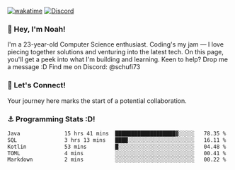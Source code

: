 [![wakatime](https://wakatime.com/badge/user/018b5c7c-fde2-4105-aa96-f5c758abb0a2.svg)](https://wakatime.com/@018b5c7c-fde2-4105-aa96-f5c758abb0a2)
[![Discord](https://img.shields.io/badge/Discord-5865F2?style=flat&logo=discord&logoColor=white)](https://discord.gg/eAW8AGXaGu)



### 👋 Hey, I'm Noah!
I'm a 23-year-old Computer Science enthusiast. Coding's my jam — I love piecing together solutions and venturing into the latest tech. On this page, you'll get a peek into what I'm building and learning. Keen to help? Drop me a message :D 
Find me on Discord: @schufi73

### 🤝 Let's Connect!
Your journey here marks the start of a potential collaboration.

### ⚓ Programming Stats :D!
<!--START_SECTION:waka-->

```txt
Java              15 hrs 41 mins  ███████████████████▓░░░░░   78.35 %
SQL               3 hrs 13 mins   ████░░░░░░░░░░░░░░░░░░░░░   16.11 %
Kotlin            53 mins         █░░░░░░░░░░░░░░░░░░░░░░░░   04.48 %
TOML              4 mins          ░░░░░░░░░░░░░░░░░░░░░░░░░   00.41 %
Markdown          2 mins          ░░░░░░░░░░░░░░░░░░░░░░░░░   00.22 %
```

<!--END_SECTION:waka-->
